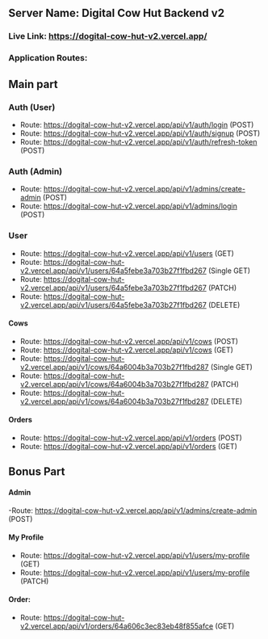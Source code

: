 ## Server Name: Digital Cow Hut Backend v2

### Live Link: https://dogital-cow-hut-v2.vercel.app/

### Application Routes:

## Main part

### Auth (User)

- Route: https://dogital-cow-hut-v2.vercel.app/api/v1/auth/login (POST)
- Route: https://dogital-cow-hut-v2.vercel.app/api/v1/auth/signup (POST)
- Route: https://dogital-cow-hut-v2.vercel.app/api/v1/auth/refresh-token (POST)

### Auth (Admin)

- Route: https://dogital-cow-hut-v2.vercel.app/api/v1/admins/create-admin (POST)
- Route: https://dogital-cow-hut-v2.vercel.app/api/v1/admins/login (POST)

### User

- Route: https://dogital-cow-hut-v2.vercel.app/api/v1/users (GET)
- Route: https://dogital-cow-hut-v2.vercel.app/api/v1/users/64a5febe3a703b27f1fbd267 (Single GET)
- Route: https://dogital-cow-hut-v2.vercel.app/api/v1/users/64a5febe3a703b27f1fbd267 (PATCH)
- Route: https://dogital-cow-hut-v2.vercel.app/api/v1/users/64a5febe3a703b27f1fbd267 (DELETE)

#### Cows

- Route: https://dogital-cow-hut-v2.vercel.app/api/v1/cows (POST)
- Route: https://dogital-cow-hut-v2.vercel.app/api/v1/cows (GET)
- Route: https://dogital-cow-hut-v2.vercel.app/api/v1/cows/64a6004b3a703b27f1fbd287 (Single GET)
- Route: https://dogital-cow-hut-v2.vercel.app/api/v1/cows/64a6004b3a703b27f1fbd287 (PATCH)
- Route: https://dogital-cow-hut-v2.vercel.app/api/v1/cows/64a6004b3a703b27f1fbd287 (DELETE)

#### Orders

- Route: https://dogital-cow-hut-v2.vercel.app/api/v1/orders (POST)
- Route: https://dogital-cow-hut-v2.vercel.app/api/v1/orders (GET)

## Bonus Part

#### Admin

-Route: https://dogital-cow-hut-v2.vercel.app/api/v1/admins/create-admin (POST)

#### My Profile

- Route: https://dogital-cow-hut-v2.vercel.app/api/v1/users/my-profile (GET)
- Route: https://dogital-cow-hut-v2.vercel.app/api/v1/users/my-profile (PATCH)

#### Order:

- Route: https://dogital-cow-hut-v2.vercel.app/api/v1/orders/64a606c3ec83eb48f855afce (GET)
